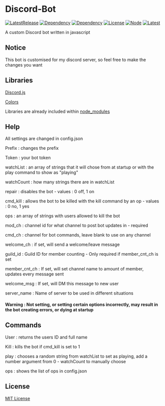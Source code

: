 # Discord-Bot 

[![LatestRelease](https://img.shields.io/badge/Latest%20Release-v3.0.0-green)](https://github.com/kittypickles9982/Discord-Bot/) [![Dependency](https://img.shields.io/badge/Discord.JS-12.3.1-green)](https://github.com/discordjs/discord.js) [![Dependency](https://img.shields.io/badge/Colors-1.4.0-green)](https://www.npmjs.com/package/colors) [![License](https://img.shields.io/badge/license-MIT-green)](https://github.com/kittypickles9982/Discord-Bot/blob/master/LICENSE) [![Node](https://img.shields.io/badge/node-%3E%3D%2012.0.0-green)](https://nodejs.org/en/) [![Latest](https://img.shields.io/github/last-commit/kittypickles9982/Discord-Bot?color=green)](https://github.com/kittypickles9982/Discord-Bot)

A custom Discord bot written in javascript

## Notice

This bot is customised for my discord server, so feel free to make the changes you want

## Libraries

[Discord.js](https://www.npmjs.com/package/discord.js)

[Colors](https://www.npmjs.com/package/colors)

Libraries are already included within [node_modules](https://github.com/kittypickles9982/Discord-Bot/tree/master/node_modules)


## Help

All settings are changed in config.json

Prefix : changes the prefix

Token : your bot token

watchList : an array of strings that it will chose from at startup or with the play command to show as "playing"

watchCount : how many strings there are in watchList

repair : disables the bot - values : 0 off, 1 on

cmd_kill : allows the bot to be killed with the kill command by an op - values : 0 no, 1 yes

ops : an array of strings with users allowed to kill the bot

mod_ch : channel id for what channel to post bot updates in - required

cmd_ch : channel for bot commands, leave blank to use on any channel

welcome_ch : if set, will send a welcome/leave message

guild_id : Guild ID for member counting - Only required if member_cnt_ch is set

member_cnt_ch : If set, will set channel name to amount of member, updates every message sent

welcome_msg : If set, will DM this message to new user

server_name : Name of server to be used in different situations

#### Warning : Not setting, or setting certain options incorrectly, may result in the bot creating errors, or dying at startup 

## Commands

User : returns the users ID and full name

Kill : kills the bot if cmd_kill is set to 1

play : chooses a random string from watchList to set as playing, add a number argument from 0 - watchCount to manually choose

ops : shows the list of ops in config.json

## License

[MIT License](https://github.com/kittypickles9982/Discord-Bot/blob/master/LICENSE)
